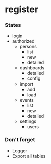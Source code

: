 # register

### States

* login
 * authorized
    * persons
      * list
      * new
      * detailed
    * dashboards
      * detailed
      * config
    * import
      * add
      * load
    * events
      * list
      * new
      * detailed
    * settings
      * users
      
      
### Don't forget
- Logger
- Export all tables
 
